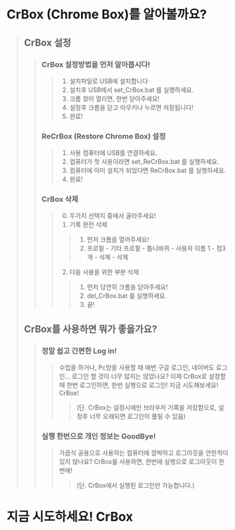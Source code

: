 # CrBox (Chrome Box)를 알아볼까요?

>## CrBox 설정
>   >### CrBox 설정방법을 먼저 알아봅시다!
>   >  > 1. 설치파일로 USB에 설치합니다
>   >  >2. 설치후 USB에서 set_CrBox.bat 를 실행하세요.
>   >  >3. 크롬 창이 열리면, 한번 닫아주세요!
>   >  >4. 설정후 크롬을 닫고 아무키나 누르면 저장됩니다!
>   >  >5. 완료!
>   >### ReCrBox (Restore Chrome Box) 설정
>   >  > 1. 사용 컴퓨터에 USB를 연결하세요.
>   >  > 2. 컴퓨터가 첫 사용이라면 set_ReCrBox.bat 를 실행하세요.
>   >  > 3. 컴퓨터에 이미 설치가 되었다면 ReCrBox.bat 를 실행하세요.
>   >  > 4. 완료!
>   > ### CrBox 삭제
>   >  > 0. 두가지 선택지 중에서 골라주세요!
>   >  > 1. 기록 완전 삭제
>   >  >  > 1. 먼저 크롬을 열어주세요!
>   >  >  > 2. 프로필 - 기타 프로필 - 톱니바퀴 - 사용자 이름 1 - 점3개 - 삭제 - 삭제
>   >  > 2. 다음 사용을 위한 부분 삭제
>   >  >  > 1. 먼저 당연히 크롬을 닫아주세요!
>   >  >  > 2. del_CrBox.bat 를 실행하세요.
>   >  >  > 3. 끝!
>## CrBox를 사용하면 뭐가 좋을가요?
>    >### 정말 쉽고 간편한 Log in!
>    >  > 수업을 하거나, Pc방을 사용할 때 매번 구글 로그인, 네이버도 로그인...
>    >  > 로그인 할 것이 너무 많지는 않았나요?
>    >  > 이제 CrBox로 설정할때 한번 로그인하면, 한번 실행으로 로그인!
>    >  > 지금 시도해보세요! CrBox!
>    >  >   >(단. CrBox는 설정시에만 브라우저 기록을 저장함으로, 설정후 너무 오래되면 로그인이 풀릴 수 있음)
>    >### 실행 한번으로 개인 정보는 GoodBye!
>    >  > 가끔식 공용으로 사용하는 컴퓨터에 깜박하고 로그아웃을 안한적이 있지 않나요?
>    >  > CrBox를 사용하면, 한번에 실행으로 로그아웃이 한번에!
>    >  >   >(단. CrBox에서 실행된 로그인만 가능합니다.)
# 지금 시도하세요! CrBox
